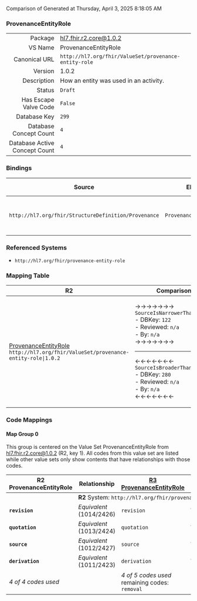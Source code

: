 Comparison of 
Generated at Thursday, April 3, 2025 8:18:05 AM

### ProvenanceEntityRole

|      |     |
| ---: | --- |
| Package | hl7.fhir.r2.core@1.0.2 |
| VS Name | ProvenanceEntityRole |
| Canonical URL | `http://hl7.org/fhir/ValueSet/provenance-entity-role` |
| Version | 1.0.2 |
| Description | How an entity was used in an activity. |
| Status | `Draft` |
| Has Escape Valve Code | `False` |
| Database Key | `299` |
| Database Concept Count | `4` |
| Database Active Concept Count | `4` |
### Bindings

| Source | Element | Binding | Strength | Element Short |
| ------ | ------- | ------- | -------- | ------------- |
| `http://hl7.org/fhir/StructureDefinition/Provenance` | `Provenance.entity.role` | `http://hl7.org/fhir/ValueSet/provenance-entity-role` | `Required` | derivation \| revision \| quotation \| source |

### Referenced Systems

* `http://hl7.org/fhir/provenance-entity-role`
### Mapping Table

| R2 | Comparison | R3 | Comparison | R4 | Comparison | R4B | Comparison | R5
| --- | --- | --- | --- | --- | --- | --- | --- | ---
| [ProvenanceEntityRole](/docs/R2/ValueSets/ProvenanceEntityRole.md)<br/> `http://hl7.org/fhir/ValueSet/provenance-entity-role\|1.0.2` | →→→→→→→<br/>`SourceIsNarrowerThanTarget`<br/>- DBKey: `122`<br/>- Reviewed: `n/a`<br/>- By: `n/a`<br/>→→→→→→→<hr/>←←←←←←←<br/>`SourceIsBroaderThanTarget`<br/>- DBKey: `280`<br/>- Reviewed: `n/a`<br/>- By: `n/a`<br/>←←←←←←←| [ProvenanceEntityRole](/docs/R3/ValueSets/ProvenanceEntityRole.md)<br/> `http://hl7.org/fhir/ValueSet/provenance-entity-role\|3.0.2` | →→→→→→→<br/>`Equivalent`<br/>- DBKey: `482`<br/>- Reviewed: `n/a`<br/>- By: `n/a`<br/>→→→→→→→<hr/>←←←←←←←<br/>`Equivalent`<br/>- DBKey: `705`<br/>- Reviewed: `n/a`<br/>- By: `n/a`<br/>←←←←←←←| [ProvenanceEntityRole](/docs/R4/ValueSets/ProvenanceEntityRole.md)<br/> `http://hl7.org/fhir/ValueSet/provenance-entity-role\|4.0.1` | →→→→→→→<br/>`Equivalent`<br/>- DBKey: `1661`<br/>- Reviewed: `n/a`<br/>- By: `n/a`<br/>→→→→→→→<hr/>←←←←←←←<br/>`Equivalent`<br/>- DBKey: `1662`<br/>- Reviewed: `n/a`<br/>- By: `n/a`<br/>←←←←←←←| [ProvenanceEntityRole](/docs/R4B/ValueSets/ProvenanceEntityRole.md)<br/> `http://hl7.org/fhir/ValueSet/provenance-entity-role\|4.3.0` | →→→→→→→<br/>`SourceIsBroaderThanTarget`<br/>- DBKey: `964`<br/>- Reviewed: `n/a`<br/>- By: `n/a`<br/>→→→→→→→<hr/>←←←←←←←<br/>`SourceIsBroaderThanTarget`<br/>- DBKey: `1225`<br/>- Reviewed: `n/a`<br/>- By: `n/a`<br/>←←←←←←←| [ProvenanceEntityRole](/docs/R5/ValueSets/ProvenanceEntityRole.md)<br/> `http://hl7.org/fhir/ValueSet/provenance-entity-role\|5.0.0` 

### Code Mappings


#### Map Group 0

This group is centered on the Value Set ProvenanceEntityRole from hl7.fhir.r2.core@1.0.2 (R2, key 1).
All codes from this value set are listed while other value sets only show contents that have relationships with those codes.

| R2 ProvenanceEntityRole| Relationship | [R3 ProvenanceEntityRole](/docs/R3/ValueSets/ProvenanceEntityRole.md)| Relationship | [R4 ProvenanceEntityRole](/docs/R4/ValueSets/ProvenanceEntityRole.md)| Relationship | [R4B ProvenanceEntityRole](/docs/R4B/ValueSets/ProvenanceEntityRole.md)| Relationship | [R5 ProvenanceEntityRole](/docs/R5/ValueSets/ProvenanceEntityRole.md)
| --- | --- | --- | --- | --- | --- | --- | --- | ---
| <td colspan="8">**R2** System: `http://hl7.org/fhir/provenance-entity-role`
| **`revision`**| _Equivalent_ <br/>(1014/2426)| `revision`| _Equivalent_ <br/>(4520/6830)| `revision`| _Equivalent_ <br/>(16802/16803)| `revision`| _Equivalent_ <br/>(9230/11554)| `revision`
| **`quotation`**| _Equivalent_ <br/>(1013/2424)| `quotation`| _Equivalent_ <br/>(4519/6829)| `quotation`| _Equivalent_ <br/>(16804/16805)| `quotation`| _Equivalent_ <br/>(9228/11552)| `quotation`
| **`source`**| _Equivalent_ <br/>(1012/2427)| `source`| _Equivalent_ <br/>(4518/6828)| `source`| _Equivalent_ <br/>(16806/16807)| `source`| _Equivalent_ <br/>(9231/11555)| `source`
| **`derivation`**| _Equivalent_ <br/>(1011/2423)| `derivation`| _Equivalent_ <br/>(4517/6827)| `derivation`| _Equivalent_ <br/>(16800/16801)| `derivation`| | | 
| *4 of 4 codes used* | | *4 of 5 codes used* <br/>remaining codes:<br/>`removal`| | *4 of 5 codes used* <br/>remaining codes:<br/>`removal`| | *4 of 5 codes used* <br/>remaining codes:<br/>`removal`| | *3 of 5 codes used* <br/>remaining codes:<br/>`instantiates`, `removal`

